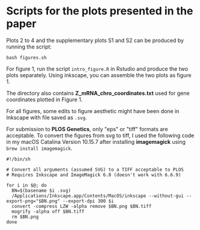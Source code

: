 # Scripts for the plots presented in the paper

Plots 2 to 4 and the supplementary plots S1 and S2 can be produced by running
the script:

`bash figures.sh` <br>

For figure 1, run the script `intro_figure.R` in Rstudio and produce the two plots separately. 
Using inkscape, you can assemble the two plots as figure 1.

The directory also contains **Z_mRNA_chro_coordinates.txt** used for gene coordinates
plotted in Figure 1.

For all figures, some edits to figure aesthetic might have been done in Inkscape with file saved as `.svg`.

For submission to **PLOS Genetics**, only "eps" or "tiff" formats are acceptable. To convert the figures from svg to tiff, I used the following code
in my macOS Catalina Version 10.15.7 after installing **imagemagick** using `brew install imagemagick`. 


```
#!/bin/sh

# Convert all arguments (assumed SVG) to a TIFF acceptable to PLOS
# Requires Inkscape and ImageMagick 6.8 (doesn't work with 6.6.9)

for i in $@; do
  BN=$(basename $i .svg)
  /Applications/Inkscape.app/Contents/MacOS/inkscape --without-gui --export-png="$BN.png" --export-dpi 300 $i
  convert -compress LZW -alpha remove $BN.png $BN.tiff
  mogrify -alpha off $BN.tiff
  rm $BN.png
done
```


